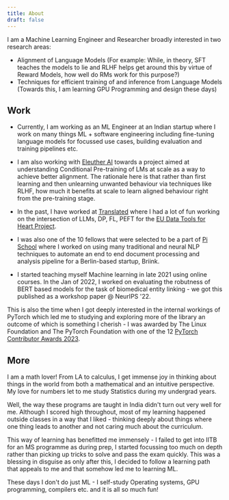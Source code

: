 ```yaml
---
title: About
draft: false
---
```


I am a Machine Learning Engineer and Researcher broadly interested in two research areas:
- Alignment of Language Models (For example: While, in theory, SFT teaches the models to lie and RLHF helps get around this by virtue of Reward Models, how well do RMs work for this purpose?)
- Techniques for efficient training of and inference from Language Models (Towards this, I am learning GPU Programming and design these days)

## Work
- Currently, I am working as an ML Engineer at an Indian startup where I work on many things ML + software engineering including fine-tuning language models for focussed use cases, building evaluation and training pipelines etc.

- I am also working with [Eleuther AI](https://www.eleuther.ai/) towards a project aimed at understanding Conditional Pre-training of LMs at scale as a way to achieve better alignment. The rationale here is that rather than first learning and then unlearning unwanted behaviour via techniques like RLHF, how much it benefits at scale to learn aligned behaviour right from the pre-training stage.

- In the past, I have worked at [Translated](https://translated.com/welcome) where I had a lot of fun working on the intersection of LLMs, DP, FL, PEFT for the [EU Data Tools for Heart Project](https://www.datatools4heart.eu/).

- I was also one of the 10 fellows that were selected to be a part of [Pi School](https://picampus-school.com/) where I worked on using many traditional and neural NLP techniques to automate an end to end document processing and analysis pipeline for a Berlin-based startup, Briink.

- I started teaching myself Machine learning in late 2021 using online courses. In the Jan of 2022, I worked on evaluating the robutness of BERT based models for the task of biomedical entity linking - we got this published as a workshop paper @ NeurIPS '22.

This is also the time when I got deeply interested in the internal workings of PyTorch which led me to studying and exploring more of the library an outcome of which is something I cherish - I was awarded by The Linux Foundation and The PyTorch Foundation with one of the 12 [PyTorch Contributor Awards 2023](https://pytorch.org/ecosystem/contributor-awards-2023).



## More
I am a math lover! From LA to calculus, I get immense joy in thinking about things in the world from both a mathematical and an intuitive perspective. My love for numbers let to me study Statistics during my undergrad years. 

Well, the way these programs are taught in India didn't turn out very well for me. Although I scored high throughout, most of my learning happened outside classes in a way that I liked - thinking deeply about things where one thing leads to another and not caring much about the curriculum.

This way of learning has benefitted me immensely - I failed to get into IITB for an MS programme as during prep, I started focussing too much on depth rather than picking up tricks to solve and pass the exam quickly. This was a blessing in disguise as only after this, I decided to follow a learning path that appeals to me and that somehow led me to learning ML.

These days I don't do just ML - I self-study Operating systems, GPU programming, compilers etc. and it is all so much fun!
